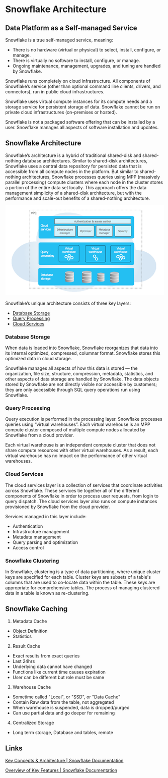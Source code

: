 # Snowflake Architecture

## Data Platform as a Self-managed Service

Snowflake is a true self-managed service, meaning:

- There is no hardware (virtual or physical) to select, install, configure, or manage.
- There is virtually no software to install, configure, or manage.
- Ongoing maintenance, management, upgrades, and tuning are handled by Snowflake.

Snowflake runs completely on cloud infrastructure. All components of Snowflake’s service (other than optional command line clients, drivers, and connectors), run in public cloud infrastructures.

Snowflake uses virtual compute instances for its compute needs and a storage service for persistent storage of data. Snowflake cannot be run on private cloud infrastructures (on-premises or hosted).

Snowflake is not a packaged software offering that can be installed by a user. Snowflake manages all aspects of software installation and updates.

## Snowflake Architecture

Snowflake’s architecture is a hybrid of traditional shared-disk and shared-nothing database architectures. Similar to shared-disk architectures, Snowflake uses a central data repository for persisted data that is accessible from all compute nodes in the platform. But similar to shared-nothing architectures, Snowflake processes queries using MPP (massively parallel processing) compute clusters where each node in the cluster stores a portion of the entire data set locally. This approach offers the data management simplicity of a shared-disk architecture, but with the performance and scale-out benefits of a shared-nothing architecture.

![snowflake-architecture](../../media/Pasted%20image%2020231205121227.png)

Snowflake’s unique architecture consists of three key layers:

- [Database Storage](https://docs.snowflake.com/en/user-guide/intro-key-concepts#database-storage)
- [Query Processing](https://docs.snowflake.com/en/user-guide/intro-key-concepts#query-processing)
- [Cloud Services](https://docs.snowflake.com/en/user-guide/intro-key-concepts#cloud-services)

### Database Storage

When data is loaded into Snowflake, Snowflake reorganizes that data into its internal optimized, compressed, columnar format. Snowflake stores this optimized data in cloud storage.

Snowflake manages all aspects of how this data is stored — the organization, file size, structure, compression, metadata, statistics, and other aspects of data storage are handled by Snowflake. The data objects stored by Snowflake are not directly visible nor accessible by customers; they are only accessible through SQL query operations run using Snowflake.

### Query Processing

Query execution is performed in the processing layer. Snowflake processes queries using “virtual warehouses”. Each virtual warehouse is an MPP compute cluster composed of multiple compute nodes allocated by Snowflake from a cloud provider.

Each virtual warehouse is an independent compute cluster that does not share compute resources with other virtual warehouses. As a result, each virtual warehouse has no impact on the performance of other virtual warehouses.

### Cloud Services

The cloud services layer is a collection of services that coordinate activities across Snowflake. These services tie together all of the different components of Snowflake in order to process user requests, from login to query dispatch. The cloud services layer also runs on compute instances provisioned by Snowflake from the cloud provider.

Services managed in this layer include:

- Authentication
- Infrastructure management
- Metadata management
- Query parsing and optimization
- Access control

### Snowflake Clustering

In Snowflake, clustering is a type of data partitioning, where unique cluster keys are specified for each table. Cluster keys are subsets of a table's columns that are used to co-locate data within the table. These keys are appropriate for comprehensive tables. The process of managing clustered data in a table is known as re-clustering.

## Snowflake Caching

1. Metadata Cache
 - Object Definition
 - Statistics
2. Result Cache
 - Exact results from exact queries
 - Last 24hrs
 - Underlying data cannot have changed
 - Functions like current time causes expiration
 - User can be different but role must be same
3. Warehouse Cache
 - Sometime called "Local", or "SSD", or "Data Cache"
 - Contain Raw data from the table, not aggregated
 - When warehouse is suspended, data is dropped/purged
 - Can use partial data and go deeper for remaining
4. Centralized Storage
 - Long term storage, Database and tables, remote

## Links

[Key Concepts & Architecture | Snowflake Documentation](https://docs.snowflake.com/en/user-guide/intro-key-concepts)

[Overview of Key Features | Snowflake Documentation](https://docs.snowflake.com/user-guide/intro-supported-features)
